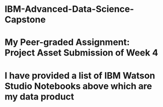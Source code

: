 # IBM-Advanced-Data-Science-Capstone


# My Peer-graded Assignment: Project Asset Submission of Week 4

# I have provided a list of IBM Watson Studio Notebooks above which are my data product


